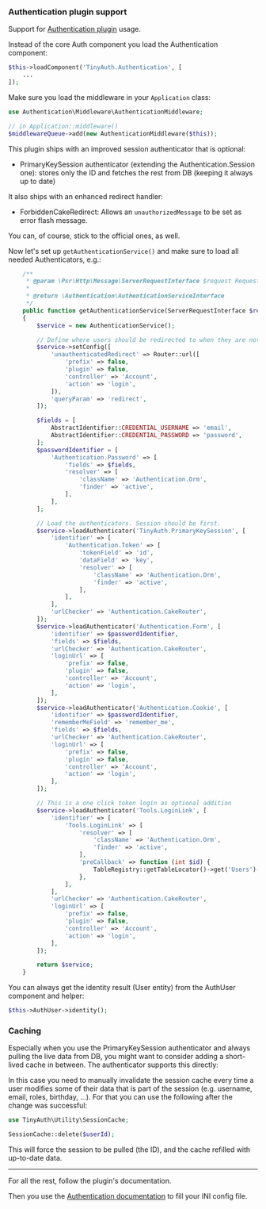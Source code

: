 ### Authentication plugin support

Support for [Authentication plugin](https://github.com/cakephp/authentication) usage.

Instead of the core Auth component you load the Authentication component:

```php
$this->loadComponent('TinyAuth.Authentication', [
    ...
]);
```

Make sure you load the middleware in your `Application` class:
```php
use Authentication\Middleware\AuthenticationMiddleware;

// in Application::middleware()
$middlewareQueue->add(new AuthenticationMiddleware($this));
```

This plugin ships with an improved session authenticator that is optional:

- PrimaryKeySession authenticator (extending the Authentication.Session one):
  stores only the ID and fetches the rest from DB (keeping it always up to date)

It also ships with an enhanced redirect handler:

- ForbiddenCakeRedirect: Allows an `unauthorizedMessage` to be set as error flash message.


You can, of course, stick to the official ones, as well.

Now let's set up `getAuthenticationService()` and make sure to load all needed Authenticators, e.g.:

```php
    /**
     * @param \Psr\Http\Message\ServerRequestInterface $request Request
     *
     * @return \Authentication\AuthenticationServiceInterface
     */
    public function getAuthenticationService(ServerRequestInterface $request): AuthenticationServiceInterface
    {
        $service = new AuthenticationService();

        // Define where users should be redirected to when they are not authenticated
        $service->setConfig([
            'unauthenticatedRedirect' => Router::url([
                'prefix' => false,
                'plugin' => false,
                'controller' => 'Account',
                'action' => 'login',
            ]),
            'queryParam' => 'redirect',
        ]);

        $fields = [
            AbstractIdentifier::CREDENTIAL_USERNAME => 'email',
            AbstractIdentifier::CREDENTIAL_PASSWORD => 'password',
        ];
        $passwordIdentifier = [
            'Authentication.Password' => [
                'fields' => $fields,
                'resolver' => [
                    'className' => 'Authentication.Orm',
                    'finder' => 'active',
                ],
            ],
        ];

        // Load the authenticators. Session should be first.
        $service->loadAuthenticator('TinyAuth.PrimaryKeySession', [
            'identifier' => [
                'Authentication.Token' => [
                    'tokenField' => 'id',
                    'dataField' => 'key',
                    'resolver' => [
                        'className' => 'Authentication.Orm',
                        'finder' => 'active',
                    ],
                ],
            ],
            'urlChecker' => 'Authentication.CakeRouter',
        ]);
        $service->loadAuthenticator('Authentication.Form', [
            'identifier' => $passwordIdentifier,
            'fields' => $fields,
            'urlChecker' => 'Authentication.CakeRouter',
            'loginUrl' => [
                'prefix' => false,
                'plugin' => false,
                'controller' => 'Account',
                'action' => 'login',
            ],
        ]);
        $service->loadAuthenticator('Authentication.Cookie', [
            'identifier' => $passwordIdentifier,
            'rememberMeField' => 'remember_me',
            'fields' => $fields,
            'urlChecker' => 'Authentication.CakeRouter',
            'loginUrl' => [
                'prefix' => false,
                'plugin' => false,
                'controller' => 'Account',
                'action' => 'login',
            ],
        ]);

        // This is a one click token login as optional addition
        $service->loadAuthenticator('Tools.LoginLink', [
            'identifier' => [
                'Tools.LoginLink' => [
                    'resolver' => [
                        'className' => 'Authentication.Orm',
                        'finder' => 'active',
                    ],
                    'preCallback' => function (int $id) {
                        TableRegistry::getTableLocator()->get('Users')->confirmEmail($id);
                    },
                ],
            ],
            'urlChecker' => 'Authentication.CakeRouter',
            'loginUrl' => [
                'prefix' => false,
                'plugin' => false,
                'controller' => 'Account',
                'action' => 'login',
            ],
        ]);

        return $service;
    }
```


You can always get the identity result (User entity) from the AuthUser component and helper:
```php
$this->AuthUser->identity();
```


### Caching
Especially when you use the PrimaryKeySession authenticator and always pulling the live data
from DB, you might want to consider adding a short-lived cache in between.
The authenticator supports this directly:

In this case you need to manually invalidate the session cache every time a user modifies some of their
data that is part of the session (e.g. username, email, roles, birthday, ...).
For that you can use the following after the change was successful:
```php
use TinyAuth\Utility\SessionCache;

SessionCache::delete($userId);
```
This will force the session to be pulled (the ID), and the cache refilled with up-to-date data.


---


For all the rest, follow the plugin's documentation.

Then you use the [Authentication documentation](Authentication.md) to fill your INI config file.
